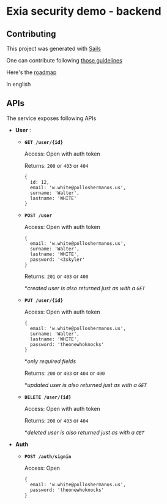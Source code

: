 # Exia security demo - backend

## Contributing

This project was generated with [Sails](http://sailsjs.org)

One can contribute following [those guidelines](http://stackoverflow.com/questions/4384776/how-do-i-contribute-to-others-code-in-github)

Here's the [roadmap](ROADMAP.md)

In english

## APIs

The service exposes following APIs

- **User** :

  - **`GET /user/{id}`**
    
    Access: Open with auth token
    
    Returns: `200` or `403` or `404`
    ```
    {
      id: 12,
      email: 'w.white@polloshermanos.us',
      surname: 'Walter',
      lastname: 'WHITE'
    }
    ```
  
  - **`POST /user`**
    
    Access: Open with auth token
    
    ```
    {
      email: 'w.white@polloshermanos.us',
      surname: 'Walter',
      lastname: 'WHITE',
      password: '<3skyler'
    }
    ```
    
    Returns: `201` or `403` or `400`
    
    **created user is also returned just as with a `GET`*
  
  - **`PUT /user/{id}`**
    
    Access: Open with auth token
    
    ```
    {
      email: 'w.white@polloshermanos.us',
      surname: 'Walter',
      lastname: 'WHITE',
      password: 'theonewhoknocks'
    }
    ```
    
    **only required fields*
    
    Returns: `200` or `403` or `404` or `400`
    
    **updated user is also returned just as with a `GET`*
  
  - **`DELETE /user/{id}`**
    
    Access: Open with auth token
    
    Returns: `200` or `403` or `404`
    
    **deleted user is also returned just as with a `GET`*

- **Auth**
  
  - **`POST /auth/signin`**
    
    Access: Open
    
    ```
    {
      email: 'w.white@polloshermanos.us',
      password: 'theonewhoknocks'
    }
    ```
